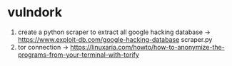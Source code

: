 # vulndork
1. create a python scraper to extract all google hacking database -> https://www.exploit-db.com/google-hacking-database	
scraper.py
2. tor connection -> https://linuxaria.com/howto/how-to-anonymize-the-programs-from-your-terminal-with-torify